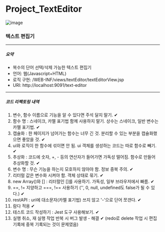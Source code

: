# Project_TextEditor
![image](https://user-images.githubusercontent.com/80368430/140927519-2f111ac0-a1a2-4d9f-8b74-dc847cd488c4.PNG)

<h3>텍스트 편집기</h3>

<hr>

<h5>요약</h5>
<ul>
  <li>복수의 단어 선택/삭제 가능한 텍스트 편집기</li>
  <li>언어: 웹(Javascript+HTML)</li>
  <li>로직 구현: /WEB-INF/views/textEditor/textEditorView.jsp</li>
  <li>URI: http://localhost:9091/text-editor</li>
</ul>

<hr>

<h5>코드 리팩토링 내역</h5>
<ol>
  <li>변수, 함수 이름으로 기능을 알 수 있다면 주석 달지 말기. ✔</li>
  <li>함수 명 : 스네이크, 카멜 표기법 함께 사용하지 말기. 상수는 스네이크, 일반 변수는 카멜 표기법. ✔</li>
  <li>캡슐화 : 한 페이지가 넘어가는 함수는 너무 긴 것. 분리할 수 있는 부분을 캡슐화했으면 좋았을 것. ✔</li>
  <li>ui와 로직이 한 함수에 섞이면 안 됨. ui 객체를 생성하는 코드는 따로 함수로 빼기. ✔</li>
  <li>추상화 : 코드에 숫자, +, - 등의 연산자가 들어가면 가독성 떨어짐. 함수로 만들어 추상화할 것. ✔</li>
  <li>변수 명 : 무슨 기능을 하는지 모호하지 않아야 함. 정보 중복 주의. ✔</li>
  <li>리터럴 값은 변수화 시켜야 함. 객체 상태로 묶기. ✔</li>
  <li>new Array()와 [] : 리터럴인 []를 사용하기. 가독성, 일부 브라우저에서 빠름. ✔</li> 
  <li>==, != 지양하고 ===, !== 사용하기 ('', 0, null, undefined도 false가 될 수 있다.) ✔</li>
  <li>restAPI : uri에 대소문자(카멜 표기법) 쓰지 않고 '-'으로 단어 쪼갠다. ✔</li>
  <li>람다 적용 ✔</li>
  <li>테스트 코드 작성하기 : Jest 도구 사용해보기. ✔</li>
  <li>실행 취소, 재 실행 작업 반복 시 버그 발생 - 해결 ✔ (redo로 delete 작업 시 편집 기록에 중복 기록되는 것이 문제였음)</li>
</ol>


